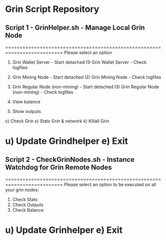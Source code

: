 # Grin Script Repository

## Script 1 - GrinHelper.sh - Manage Local Grin Node

==========================================================================
Please select an option

1)  Grin Wallet Server - Start detached
l1) Grin Wallet Server - Check logfiles

2)  Grin Mining Node - Start detached
l2) Grin Mining Node - Check logfiles

3)  Grin Regular Node (non-mining) - Start detached
l3) Grin Regular Node (non-mining) - Check logfiles

8) View balance
9) Show outputs

c) Check Grin
s) Stats Grin & network
k) Killall Grin

u) Update Grindhelper
e) Exit
==========================================================================



## Script 2 - CheckGrinNodes.sh - Instance Watchdog for Grin Remote Nodes

==========================================================================
Please select an option to be executed on all your grin nodes:

1) Check Stats
2) Check Outputs
3) Check Balance

u) Update Grinhelper
e) Exit
==========================================================================
